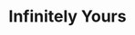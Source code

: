 --- 
title: "Infinitely Yours"
publishdate: "2019-1-12T16:48:46+02:00"
src: "https://365manga.net/manga/infinitely-yours"
image: "https://data.365manga.net/images/thumbnails/32535-infinitely-yours.jpg"
description: " Moon Crystal Cosmetics is winning the hearts of female customers everywhere- with its all-male team of cute, hot makeup artists! When GoEun joins this forbidden(?) space as the first girl employee, strange events and a mystery man start giving her trouble! Wheres my workers compensation, my witness protection plan?!!"
---